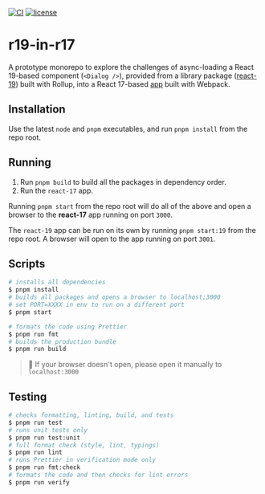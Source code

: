 [![CI](https://github.com/stefcameron/r19-in-r17/actions/workflows/ci.yml/badge.svg?branch=master)](https://github.com/stefcameron/r19-in-r17/actions/workflows/ci.yml) [![license](https://badgen.now.sh/badge/license/MIT)](./LICENSE)

# r19-in-r17

A prototype monorepo to explore the challenges of async-loading a React 19-based component (`<Dialog />`), provided from a library package ([react-19](./packages/react-19/)) built with Rollup, into a React 17-based [app](./packages/react-17/) built with Webpack.

## Installation

Use the latest `node` and `pnpm` executables, and run `pnpm install` from the repo root.

## Running

1. Run `pnpm build` to build all the packages in dependency order.
2. Run the `react-17` app.

Running `pnpm start` from the repo root will do all of the above and open a browser to the __react-17__ app running on port `3000`.

The `react-19` app can be run on its own by running `pnpm start:19` from the repo root. A browser will open to the app running on port `3001`.

## Scripts

```bash
# installs all dependencies
$ pnpm install
# builds all packages and opens a browser to localhost:3000
# set PORT=XXXX in env to run on a different port
$ pnpm start

# formats the code using Prettier
$ pnpm run fmt
# builds the production bundle
$ pnpm run build
```

> 💬 If your browser doesn't open, please open it manually to `localhost:3000`

## Testing

```bash
# checks formatting, linting, build, and tests
$ pnpm run test
# runs unit tests only
$ pnpm run test:unit
# full format check (style, lint, typings)
$ pnpm run lint
# runs Prettier in verification mode only
$ pnpm run fmt:check
# formats the code and then checks for lint errors
$ pnpm run verify
```
